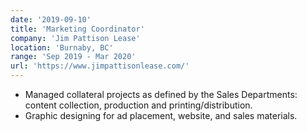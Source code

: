 ```yaml
---
date: '2019-09-10'
title: 'Marketing Coordinator'
company: 'Jim Pattison Lease'
location: 'Burnaby, BC'
range: 'Sep 2019 - Mar 2020'
url: 'https://www.jimpattisonlease.com/'
---
```


- Managed collateral projects as defined by the Sales Departments: content collection, production and printing/distribution.
- Graphic designing for ad placement, website, and sales materials.
